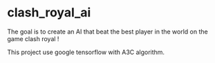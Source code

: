 # clash_royal_ai
The goal is to create an AI that beat the best player in the world on the game clash royal !

This project use google tensorflow with A3C algorithm.

